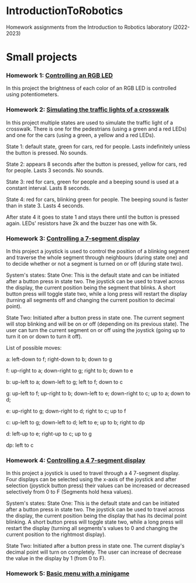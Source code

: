 # IntroductionToRobotics
Homework assignments from the Introduction to Robotics laboratory (2022-2023)
# Small projects
### Homework 1: [Controlling an RGB LED](/Lab2)
In this project the brightness of each color of an RGB LED is controlled using potentiometers.

### Homework 2: [Simulating the traffic lights of a crosswalk](/Lab3)
In this project multiple states are used to simulate the traffic light of a crosswalk. There is one for the pedestrians (using a green and a red LEDs) 
and one for the cars (using a green, a yellow and a red LEDs).

State 1: default state, green for cars, red for people. Lasts indefinitely unless the button is pressed. No sounds.

State 2: appears 8 seconds after the button is pressed, yellow for cars, red for people. Lasts 3 seconds. No sounds.

State 3: red for cars, green for people and a beeping sound is used at a constant interval. Lasts 8 seconds.

State 4: red for cars, blinking green for people. The beeping sound is faster than in state 3. Lasts 4 seconds.

After state 4 it goes to state 1 and stays there until the button is pressed again.
LEDs' resistors have 2k and the buzzer has one with 5k.

### Homework 3: [Controlling a 7-segment display](/Lab4)
In this project a joystick is used to control the position of a blinking segment and traverse the whole segment through neighbours (during state one)
and to decide whether or not a segment is turned on or off (during state two).

System's states:
State One: This is the default state and can be initiated after a button press in state two. The joystick can be used to travel across the display, the
current position being the segment that blinks. A short button press will toggle state two, while a long press will restart the display (turning all
segments off and changing the current position to decimal point).

State Two: Initiated after a button press in state one. The current segment will stop blinking and will be on or off (depending on its previous state).
The user can turn the current segment on or off using the joystick (going up to turn it on or down to turn it off).

List of possible moves:

a: left-down to f; right-down to b; down to g

f: up-right to a; down-right to g; right to b; down to e

b: up-left to a; down-left to g; left to f; down to c

g: up-left to f; up-right to b; down-left to e; down-right to c; up to a; down to d;

e: up-right to g; down-right to d; right to c; up to f

c: up-left to g; down-left to d; left to e; up to b; right to dp

d: left-up to e; right-up to c; up to g

dp: left to c

### Homework 4: [Controlling a 4 7-segment display](/Lab5)

In this project a joystick is used to travel through a 4 7-segment display. Four displays can be selected using the x-axis of the joystick and after
selection (joystick button press) their values can be increased or decreased selectively from 0 to F (Segments hold hexa values).

System's states:
State One: This is the default state and can be initiated after a button press in state two. The joystick can be used to travel across the display, the
current position being the display that has its decimal point blinking. A short button press will toggle state two, while a long press will restart 
the display (turning all segments's values to 0 and changing the current position to the rightmost display).

State Two: Initiated after a button press in state one. The current display's decimal point will turn on completely.
The user can increase of decrease the value in the display by 1 (from 0 to F).

### Homework 5: [Basic menu with a minigame](/Menu)
